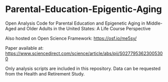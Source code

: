 # Parental-Education-Epigentic-Aging
Open Analysis Code for Parental Education and Epigenetic Aging in Middle-Aged and Older Adults in the United States: A Life Course Perspective

Also hosted on Open Science Framework: https://osf.io/me5sy/

Paper available at: https://www.sciencedirect.com/science/article/abs/pii/S0277953623005300

Only analysis scripts are included in this repository. Data can be requested from the Health and Retirement Study.
